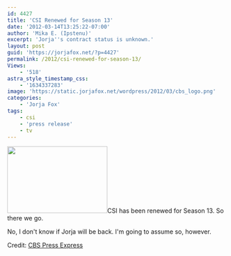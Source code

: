 ```yaml
---
id: 4427
title: 'CSI Renewed for Season 13'
date: '2012-03-14T13:25:22-07:00'
author: 'Mika E. (Ipstenu)'
excerpt: 'Jorja''s contract status is unknown.'
layout: post
guid: 'https://jorjafox.net/?p=4427'
permalink: /2012/csi-renewed-for-season-13/
Views:
    - '518'
astra_style_timestamp_css:
    - '1634337283'
image: 'https://static.jorjafox.net/wordpress/2012/03/cbs_logo.png'
categories:
    - 'Jorja Fox'
tags:
    - csi
    - 'press release'
    - tv
---
```


<img class="alignleft size-medium wp-image-4428" title="cbs_logo" src="//static.jorjafox.net/wordpress/2012/03/cbs_logo-230x153.png" alt="" width="230" height="153" />CSI has been renewed for Season 13. So there we go.

No, I don't know if Jorja will be back. I'm going to assume so, however.

Credit: <a href="http://www.cbspressexpress.com/cbs-entertainment/releases/view?id=31030">CBS Press Express</a>